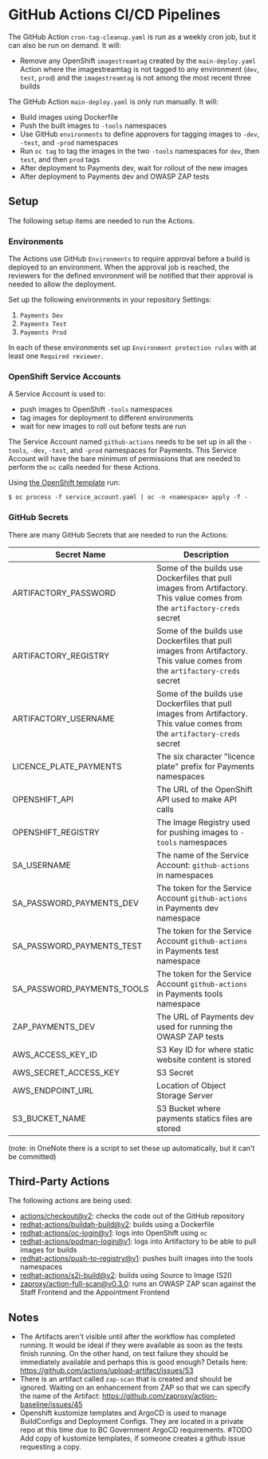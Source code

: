 # GitHub Actions CI/CD Pipelines

The GitHub Action `cron-tag-cleanup.yaml` is run as a weekly cron job, but it can also be run on demand. It will:
- Remove any OpenShift `imagestreamtag` created by the `main-deploy.yaml` Action where the imagestreamtag is not tagged to any environment (`dev`, `test`, `prod`) and the `imagestreamtag` is not among the most recent three builds

The GitHub Action `main-deploy.yaml` is only run manually. It will:

- Build images using Dockerfile
- Push the built images to `-tools` namespaces
- Use GitHub `environments` to define approvers for tagging images to `-dev`, `-test`, and `-prod` namespaces
- Run `oc tag` to tag the images in the two `-tools` namespaces for `dev`, then `test`, and then `prod` tags
- After deployment to Payments dev, wait for rollout of the new images
- After deployment to Payments dev and OWASP ZAP tests

## Setup

The following setup items are needed to run the Actions.

### Environments

The Actions use GitHub `Environments` to require approval before a build is deployed to an environment. When the approval job is reached, the reviewers for the defined environment will be notified that their approval is needed to allow the deployment.

Set up the following environments in your repository Settings:

1. `Payments Dev`
1. `Payments Test`
1. `Payments Prod`

In each of these environments set up `Environment protection rules` with at least one `Required reviewer`.

### OpenShift Service Accounts

A Service Account is used to:
- push images to OpenShift `-tools` namespaces
- tag images for deployment to different environments
- wait for new images to roll out before tests are run

The Service Account named `github-actions` needs to be set up in all the `-tools`, `-dev`, `-test`, and `-prod` namespaces for Payments. This Service Account will have the bare minimum of permissions that are needed to perform the `oc` calls needed for these Actions.

Using [the OpenShift template](openshift/service_account.yaml) run:

```
$ oc process -f service_account.yaml | oc -n <namespace> apply -f -
```

### GitHub Secrets

There are many GitHub Secrets that are needed to run the Actions:

| Secret Name | Description |
| ----------- | ----------- |
| ARTIFACTORY_PASSWORD | Some of the builds use Dockerfiles that pull images from Artifactory. This value comes from the `artifactory-creds` secret |
| ARTIFACTORY_REGISTRY | Some of the builds use Dockerfiles that pull images from Artifactory. This value comes from the `artifactory-creds` secret |
| ARTIFACTORY_USERNAME | Some of the builds use Dockerfiles that pull images from Artifactory. This value comes from the `artifactory-creds` secret |
| LICENCE_PLATE_PAYMENTS | The six character "licence plate" prefix for Payments namespaces |
| OPENSHIFT_API | The URL of the OpenShift API used to make API calls |
| OPENSHIFT_REGISTRY | The Image Registry used for pushing images to `-tools` namespaces |
| SA_USERNAME | The name of the Service Account: `github-actions` in namespaces |
| SA_PASSWORD_PAYMENTS_DEV | The token for the Service Account `github-actions` in Payments dev namespace |
| SA_PASSWORD_PAYMENTS_TEST | The token for the Service Account `github-actions` in Payments test namespace |
| SA_PASSWORD_PAYMENTS_TOOLS | The token for the Service Account `github-actions` in Payments tools namespace |
| ZAP_PAYMENTS_DEV | The URL of Payments dev used for running the OWASP ZAP tests |
| AWS_ACCESS_KEY_ID | S3 Key ID for where static website content is stored
| AWS_SECRET_ACCESS_KEY | S3 Secret
| AWS_ENDPOINT_URL | Location of Object Storage Server
| S3_BUCKET_NAME | S3 Bucket where payments statics files are stored

(note: in OneNote there is a script to set these up automatically, but it can't be committed)

## Third-Party Actions

The following actions are being used:

- [actions/checkout@v2](https://github.com/actions/checkout): checks the code out of the GitHub repository
- [redhat-actions/buildah-build@v2](https://github.com/redhat-actions/buildah-build): builds using a Dockerfile
- [redhat-actions/oc-login@v1](https://github.com/redhat-actions/oc-login): logs into OpenShift using `oc`
- [redhat-actions/podman-login@v1](https://github.com/redhat-actions/podman-login): logs into Artifactory to be able to pull images for builds
- [redhat-actions/push-to-registry@v1](https://github.com/redhat-actions/push-to-registry): pushes built images into the tools namespaces
- [redhat-actions/s2i-build@v2](https://github.com/redhat-actions/s2i-build): builds using Source to Image (S2I)
- [zaproxy/action-full-scan@v0.3.0](https://github.com/zaproxy/action-full-scan): runs an OWASP ZAP scan against the Staff Frontend and the Appointment Frontend

## Notes
- The Artifacts aren't visible until after the workflow has completed running. It would be ideal if they were available as soon as the tests finish running. On the other hand, on test failure they should be immediately available and perhaps this is good enough? Details here: https://github.com/actions/upload-artifact/issues/53
- There is an artifact called `zap-scan` that is created and should be ignored. Waiting on an enhancement from ZAP so that we can specify the name of the Artifact: https://github.com/zaproxy/action-baseline/issues/45
- Openshift kustomize templates and ArgoCD is used to manage BuildConfigs and Deployment Configs.  They are located in a private repo at this time due to BC Government ArgoCD requirements. #TODO Add copy of kustomize templates, if someone creates a github issue requesting a copy.
